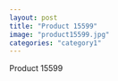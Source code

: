 ```yaml
---
layout: post
title: "Product 15599"
image: "product15599.jpg"
categories: "category1"
---
```

Product 15599
